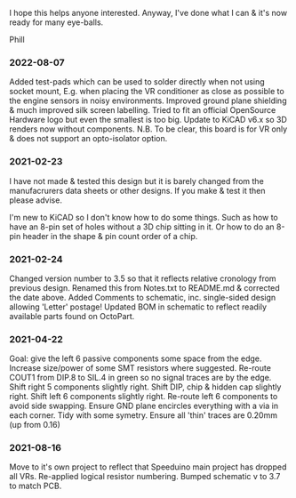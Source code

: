 I hope this helps anyone interested.
Anyway, I've done what I can & it's now ready for many eye-balls.

Phill

### 2022-08-07
Added test-pads which can be used to solder directly when not using socket mount, E.g. when placing the VR conditioner as close as possible to the engine sensors in noisy environments. Improved ground plane shielding & much improved silk screen labelling. Tried to fit an official OpenSource Hardware logo but even the smallest is too big. Update to KiCAD v6.x so 3D renders now without components.  N.B. To be clear, this board is for VR only & does not support an opto-isolator option.

### 2021-02-23
I have not made & tested this design but it is barely changed from the manufacrurers data sheets or other designs.
If you make & test it then please advise.

I'm new to KiCAD so I don't know how to do some things.  Such as how to have an 8-pin set of holes without a 3D chip sitting in it.
Or how to do an 8-pin header in the shape & pin count order of a chip.

### 2021-02-24
Changed version number to 3.5 so that it reflects relative cronology from previous design.
Renamed this from Notes.txt to README.md & corrected the date above.
Added Comments to schematic, inc. single-sided design allowing 'Letter' postage!
Updated BOM in schematic to reflect readily available parts found on OctoPart.

### 2021-04-22
Goal: give the left 6 passive components some space from the edge.
Increase size/power of some SMT resistors where suggested.
Re-route COUT1 from DIP.8 to SIL.4 in green so no signal traces are by the edge.
Shift right 5 components slightly right.
Shift DIP, chip & hidden cap slightly right.
Shift left 6 components slightly right.
Re-route left 6 components to avoid side swapping.
Ensure GND plane encircles everything with a via in each corner.
Tidy with some symetry.
Ensure all 'thin' traces are 0.20mm (up from 0.16)

### 2021-08-16
Move to it's own project to reflect that Speeduino main project has dropped all VRs.
Re-applied logical resistor numbering.  Bumped schematic v to 3.7 to match PCB.